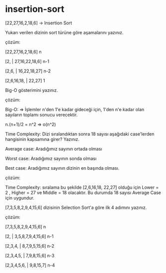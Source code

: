 # insertion-sort
[22,27,16,2,18,6] -> Insertion Sort

Yukarı verilen dizinin sort türüne göre aşamalarını yazınız.

çözüm:

[22,27,16,2,18,6]  n 

[2, | 27,16,22,18,6] n-1 

[2,6, | 16,22,18,27] n-2 

[2,6,16,18, | 22,27] 1 

Big-O gösterimini yazınız.

çözüm: 

Big-O: => İşlemler n'den 1'e kadar gideceği için, 1'den n'e kadar olan sayıların toplamı sonucu verecektir. 

n.(n+1)/2 
= n^2 
=> o(n^2) 
 
Time Complexity: Dizi sıralandıktan sonra 18 sayısı aşağıdaki case'lerden hangisinin kapsamına girer? Yazınız.

Average case: Aradığımız sayının ortada olması 

Worst case: Aradığımız sayının sonda olması 

Best case: Aradığımız sayının dizinin en başında olması.

çözüm:

Time Complexity: sıralama bu şekilde [2,6,16,18, 22,27] olduğu için Lower = 2 , Higher = 27 ve Middle = 18 olacaktır. Bu durumda 18 sayısı Average Case için uygundur. 

[7,3,5,8,2,9,4,15,6] dizisinin Selection Sort'a göre ilk 4 adımını yazınız.

çözüm:

[7,3,5,8,2,9,4,15,6] n 

[2, | 3,5,8,7,9,4,15,6] n-1 

[2,3,4, | 8,7,9,5,15,6] n-2 

[2,3,4,5, | 7,9,8,15,6] n-3 

[2,3,4,5,6, | 9,8,15,7] n-4 

 
